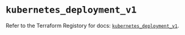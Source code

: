 # `kubernetes_deployment_v1`

Refer to the Terraform Registory for docs: [`kubernetes_deployment_v1`](https://registry.terraform.io/providers/hashicorp/kubernetes/2.19.0/docs/resources/deployment_v1).
